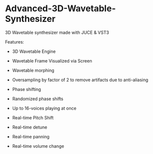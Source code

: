 # Advanced-3D-Wavetable-Synthesizer
 3D Wavetable synthesizer made with JUCE & VST3

Features:
 - 3D Wavetable Engine
 - Wavetable Frame Visualized via Screen
 - Wavetable morphing
 - Oversampling by factor of 2 to remove artifacts due to anti-aliasing
 
 - Phase shifting
 - Randomized phase shifts
 - Up to 16-voices playing at once
 - Real-time Pitch Shift
 - Real-time detune
 - Real-time panning
 - Real-time volume change
